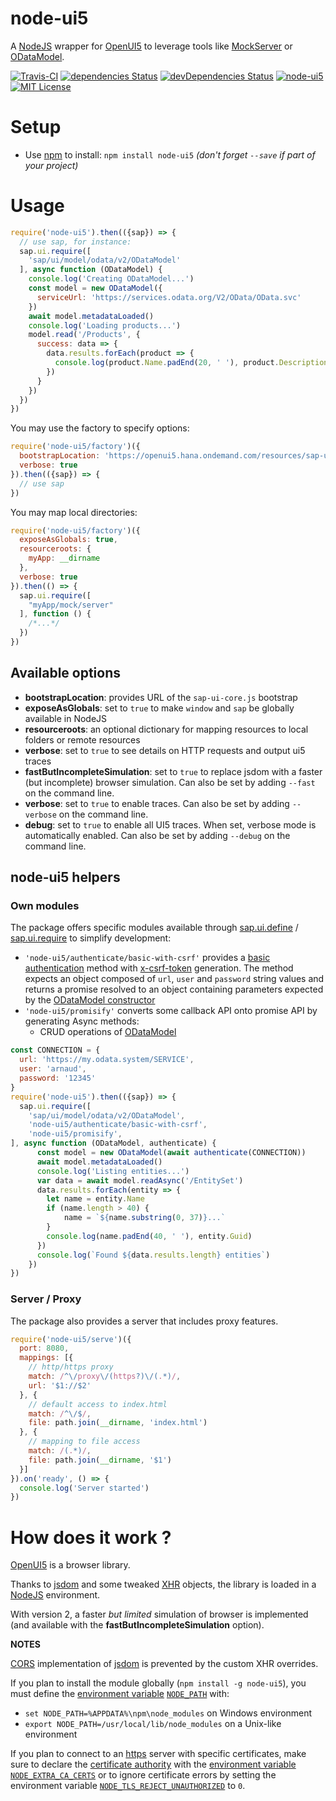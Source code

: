 # node-ui5
A [NodeJS](https://nodejs.org/) wrapper for [OpenUI5](https://openui5.org/) to leverage
tools like
[MockServer](https://openui5.hana.ondemand.com/#/api/sap.ui.core.util.MockServer) or
[ODataModel](https://openui5.hana.ondemand.com/#/api/sap.ui.model.odata.v2.ODataModel).

[![Travis-CI](https://travis-ci.org/ArnaudBuchholz/node-ui5.svg?branch=master)](https://travis-ci.org/ArnaudBuchholz/node-ui5#)
[![dependencies Status](https://david-dm.org/ArnaudBuchholz/node-ui5/status.svg)](https://david-dm.org/ArnaudBuchholz/node-ui5)
[![devDependencies Status](https://david-dm.org/ArnaudBuchholz/node-ui5/dev-status.svg)](https://david-dm.org/ArnaudBuchholz/node-ui5?type=dev)
[![node-ui5](http://img.shields.io/npm/dm/node-ui5.svg)](https://www.npmjs.org/package/node-ui5)
[![MIT License](https://img.shields.io/badge/License-MIT-yellow.svg)](https://opensource.org/licenses/MIT)

# Setup

* Use [npm](https://www.npmjs.com/) to install: `npm install node-ui5` *(don't forget `--save` if part of your project)*

# Usage

```javascript
require('node-ui5').then(({sap}) => {
  // use sap, for instance:
  sap.ui.require([
    'sap/ui/model/odata/v2/ODataModel'
  ], async function (ODataModel) {
    console.log('Creating ODataModel...')
    const model = new ODataModel({
      serviceUrl: 'https://services.odata.org/V2/OData/OData.svc'
    })
    await model.metadataLoaded()
    console.log('Loading products...')
    model.read('/Products', {
      success: data => {
        data.results.forEach(product => {
          console.log(product.Name.padEnd(20, ' '), product.Description)
        })
      }
    })
  })
})
```

You may use the factory to specify options:
```javascript
require('node-ui5/factory')({
  bootstrapLocation: 'https://openui5.hana.ondemand.com/resources/sap-ui-core.js',
  verbose: true
}).then(({sap}) => {
  // use sap
})
```

You may map local directories:
```javascript
require('node-ui5/factory')({
  exposeAsGlobals: true,
  resourceroots: {
    myApp: __dirname
  },
  verbose: true
}).then(() => {
  sap.ui.require([
    "myApp/mock/server"
  ], function () {
    /*...*/
  })
})
```

## Available options

* **bootstrapLocation**: provides URL of the `sap-ui-core.js` bootstrap
* **exposeAsGlobals**: set to `true` to make `window` and `sap` be globally available in NodeJS
* **resourceroots**: an optional dictionary for mapping resources to local folders or remote resources
* **verbose**: set to `true` to see details on HTTP requests and output ui5 traces
* **fastButIncompleteSimulation**: set to `true` to replace jsdom with a faster (but incomplete) browser simulation.
Can also be set by adding `--fast` on the command line.
* **verbose**: set to `true` to enable traces.
Can also be set by adding `--verbose` on the command line.
* **debug**: set to `true` to enable all UI5 traces. When set, verbose mode is automatically enabled.
Can also be set by adding `--debug` on the command line.

## node-ui5 helpers

### Own modules

The package offers specific modules available through
[sap.ui.define](https://openui5.hana.ondemand.com/#/api/sap.ui/methods/sap.ui.define) /
[sap.ui.require](https://openui5.hana.ondemand.com/#/api/sap.ui/methods/sap.ui.require) to simplify development:

* `'node-ui5/authenticate/basic-with-csrf'` provides a
[basic authentication](https://en.wikipedia.org/wiki/Basic_access_authentication) method with
[x-csrf-token](https://en.wikipedia.org/wiki/Cross-site_request_forgery) generation. The method expects an object
composed of `url`, `user` and `password` string values and returns a promise resolved to an object containing parameters
expected by the
[ODataModel constructor](https://openui5.hana.ondemand.com/#/api/sap.ui.model.odata.v2.ODataModel/constructor)
* `'node-ui5/promisify'` converts some callback API onto promise API by generating Async methods:
    - CRUD operations of [ODataModel](https://openui5.hana.ondemand.com/#/api/sap.ui.model.odata.v2.ODataModel)

```javascript
const CONNECTION = {
  url: 'https://my.odata.system/SERVICE',
  user: 'arnaud',
  password: '12345'
}
require('node-ui5').then(({sap}) => {
  sap.ui.require([
    'sap/ui/model/odata/v2/ODataModel',
    'node-ui5/authenticate/basic-with-csrf',
    'node-ui5/promisify',
], async function (ODataModel, authenticate) {
      const model = new ODataModel(await authenticate(CONNECTION))
      await model.metadataLoaded()
      console.log('Listing entities...')
      var data = await model.readAsync('/EntitySet')
      data.results.forEach(entity => {
        let name = entity.Name
        if (name.length > 40) {
            name = `${name.substring(0, 37)}...`
        }
        console.log(name.padEnd(40, ' '), entity.Guid)
      })
      console.log(`Found ${data.results.length} entities`)
    })
})
```

### Server / Proxy

The package also provides a server that includes proxy features.

```javascript
require('node-ui5/serve')({
  port: 8080,
  mappings: [{
    // http/https proxy
    match: /^\/proxy\/(https?)\/(.*)/,
    url: '$1://$2'
  }, {
    // default access to index.html
    match: /^\/$/,
    file: path.join(__dirname, 'index.html')
  }, {
    // mapping to file access
    match: /(.*)/,
    file: path.join(__dirname, '$1')
  }]
}).on('ready', () => {
  console.log('Server started')
})
```

# How does it work ?

[OpenUI5](https://openui5.org/) is a browser library.

Thanks to [jsdom](https://github.com/jsdom/jsdom) and some tweaked [XHR](https://developer.mozilla.org/fr/docs/Web/API/XMLHttpRequest) objects, the library is loaded in a [NodeJS](https://nodejs.org/) environment.

With version 2, a faster *but limited* simulation of browser is implemented (and available with the
**fastButIncompleteSimulation** option).

**NOTES**

[CORS](https://en.wikipedia.org/wiki/Cross-origin_resource_sharing) implementation of [jsdom](https://github.com/jsdom/jsdom) is prevented by the custom XHR overrides.

If you plan to install the module globally (`npm install -g node-ui5`), you must define the
[environment variable](https://en.wikipedia.org/wiki/Environment_variable)
[`NODE_PATH`](https://nodejs.org/api/cli.html#cli_node_path_path) with:
* `set NODE_PATH=%APPDATA%\npm\node_modules` on Windows environment
* `export NODE_PATH=/usr/local/lib/node_modules` on a Unix-like environment

If you plan to connect to an [https](https://en.wikipedia.org/wiki/HTTPS) server with specific certificates,
make sure to declare the [certificate authority](https://en.wikipedia.org/wiki/Certificate_authority) with the
[environment variable](https://en.wikipedia.org/wiki/Environment_variable)
[`NODE_EXTRA_CA_CERTS`](https://nodejs.org/api/cli.html#cli_node_extra_ca_certs_file) or to ignore certificate errors by
setting the environment variable
[`NODE_TLS_REJECT_UNAUTHORIZED`](https://nodejs.org/api/cli.html#cli_node_tls_reject_unauthorized_value) to `0`.
